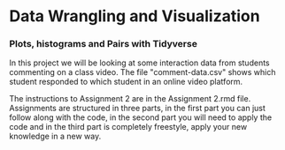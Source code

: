# Data Wrangling and Visualization
### Plots, histograms and Pairs with Tidyverse

In this project we will be looking at some interaction data from students commenting on a class video. The file "comment-data.csv" shows which student responded to which student in an online video platform.

The instructions to Assignment 2 are in the Assignment 2.rmd file. Assignments are structured in three parts, in the first part you can just follow along with the code, in the second part you will need to apply the code and in the third part is completely freestyle, apply your new knowledge in a new way. 

